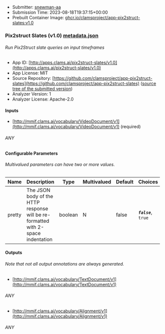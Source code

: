 
* Submitter: [snewman-aa](https://github.com/snewman-aa)
* Submission Time: 2023-08-18T19:37:15+00:00
* Prebuilt Container Image: [ghcr.io/clamsproject/app-pix2struct-slates:v1.0](https://github.com/clamsproject/app-pix2struct-slates/pkgs/container/app-pix2struct-slates/v1.0)


### Pix2struct Slates (v1.0) [metadata.json](metadata.json)
###### Run Pix2Struct slate queries on input timeframes

* App ID: [http://apps.clams.ai/pix2struct-slates/v1.0](http://apps.clams.ai/pix2struct-slates/v1.0)
* App License: MIT
* Source Repository: [https://github.com/clamsproject/app-pix2struct-slates](https://github.com/clamsproject/app-pix2struct-slates) ([source tree of the submitted version](https://github.com/clamsproject/app-pix2struct-slates/tree/v1.0))
* Analyzer Version: 1
* Analyzer License: Apache-2.0


#### Inputs
* [http://mmif.clams.ai/vocabulary/VideoDocument/v1](http://mmif.clams.ai/vocabulary/VideoDocument/v1) (required)
###### ANY


#### Configurable Parameters
###### Multivalued parameters can have two or more values.

|Name|Description|Type|Multivalued|Default|Choices|
|----|-----------|----|-----------|-------|-------|
|pretty|The JSON body of the HTTP response will be re-formatted with 2-space indentation|boolean|N|false|**_`false`_**, `true`|


#### Outputs
###### Note that not all output annotations are always generated.
* [http://mmif.clams.ai/vocabulary/TextDocument/v1](http://mmif.clams.ai/vocabulary/TextDocument/v1) 
###### ANY
* [http://mmif.clams.ai/vocabulary/Alignment/v1](http://mmif.clams.ai/vocabulary/Alignment/v1) 
###### ANY
